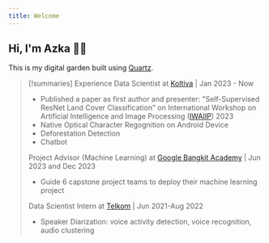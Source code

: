 ```yaml
---
title: Welcome
---
```

## Hi, I'm Azka 👋🏼

This is my digital garden built using [Quartz](https://github.com/jackyzha0/quartz).

> [!summaries] Experience
> Data Scientist at [Koltiva](https://www.koltiva.com) | Jan 2023 - Now
> - Published a paper as first author and presenter: "Self-Supervised ResNet Land Cover Classification" on International Workshop on Artificial Intelligence and Image Processing ([IWAIIP](https://iwaiip.umy.ac.id/2023/publication/)) 2023
> - Native Optical Character Regognition on Android Device
> - Deforestation Detection
> - Chatbot 
> 
> Project Advisor (Machine Learning) at [Google Bangkit Academy](https://grow.google/intl/id_id/bangkit/?tab=machine-learning) | Jun 2023 and Dec 2023
> - Guide 6 capstone project teams to deploy their machine learning project
> 
> Data Scientist Intern at [Telkom](https://internship.ddbtelkom.id/) | Jun 2021-Aug 2022
> - Speaker Diarization: voice activity detection, voice recognition, audio clustering
> 


